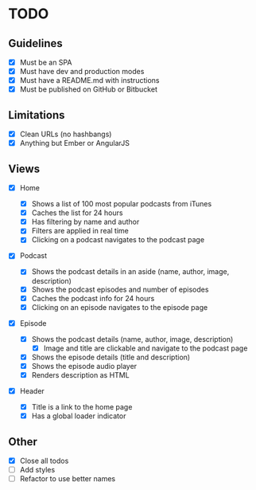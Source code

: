 # TODO

## Guidelines

- [x] Must be an SPA
- [x] Must have dev and production modes
- [x] Must have a README.md with instructions
- [x] Must be published on GitHub or Bitbucket

## Limitations

- [x] Clean URLs (no hashbangs)
- [x] Anything but Ember or AngularJS

## Views

- [x] Home

  - [x] Shows a list of 100 most popular podcasts from iTunes
  - [x] Caches the list for 24 hours
  - [x] Has filtering by name and author
  - [x] Filters are applied in real time
  - [x] Clicking on a podcast navigates to the podcast page

- [x] Podcast

  - [x] Shows the podcast details in an aside (name, author, image, description)
  - [x] Shows the podcast episodes and number of episodes
  - [x] Caches the podcast info for 24 hours
  - [x] Clicking on an episode navigates to the episode page

- [x] Episode

  - [x] Shows the podcast details (name, author, image, description)
    - [x] Image and title are clickable and navigate to the podcast page
  - [x] Shows the episode details (title and description)
  - [x] Shows the episode audio player
  - [x] Renders description as HTML

- [x] Header
  - [x] Title is a link to the home page
  - [x] Has a global loader indicator

## Other

- [x] Close all todos
- [ ] Add styles
- [ ] Refactor to use better names